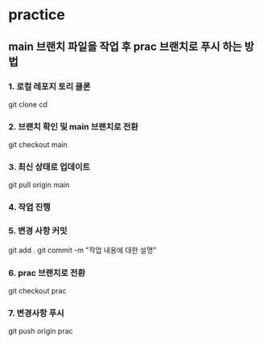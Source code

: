 # practice

## main 브랜치 파일을 작업 후 prac 브랜치로 푸시 하는 방법
### 1. 로컬 레포지 토리 클론
git clone <your-repository-url>
cd <your-repository-directory>

### 2. 브랜치 확인 및 main 브랜치로 전환
git checkout main

### 3. 최신 상태로 업데이트
git pull origin main

### 4. 작업 진행

### 5. 변경 사항 커밋
git add .
git commit -m "작업 내용에 대한 설명"

### 6. prac 브랜치로 전환
git checkout prac

### 7. 변경사항 푸시
git push origin prac
